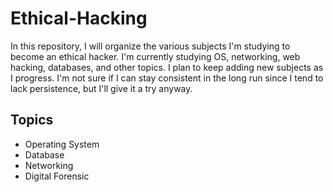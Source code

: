 
# Ethical-Hacking

In this repository, I will organize the various subjects I'm studying to become an ethical hacker. I'm currently studying OS, networking, web hacking, databases, and other topics. I plan to keep adding new subjects as I progress. I'm not sure if I can stay consistent in the long run since I tend to lack persistence, but I'll give it a try anyway.


## Topics

 - Operating System
 - Database
 - Networking
- Digital Forensic

